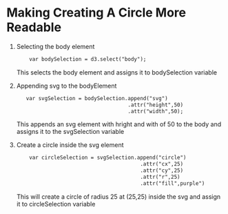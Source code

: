 # Making Creating A Circle  More Readable

1. Selecting the body element
    ```html
        var bodySelection = d3.select("body");
    ```
    This selects the body element and assigns it to bodySelection variable

2. Appending svg to the bodyElement
    ```html
       var svgSelection = bodySelection.append("svg")
                                        .attr("height",50)
                                        .attr("width",50);
    ```
    This appends an svg element with hright and with of 50 to the body and assigns it to the svgSelection variable

3. Create a circle inside the svg element
    ```html
        var circleSelection = svgSelection.append("circle")
                                            .attr("cx",25)
                                            .attr("cy",25)
                                            .attr("r",25)
                                            .attr("fill",purple")
    ```
    This will create a circle of radius 25 at (25,25) inside the svg and assign it to circleSelection variable
